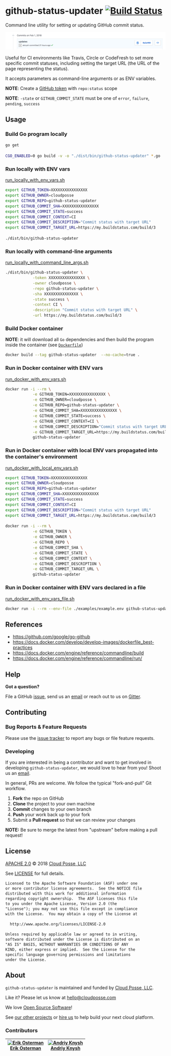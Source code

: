 # github-status-updater [![Build Status](https://travis-ci.org/cloudposse/github-status-updater.svg)](https://travis-ci.org/cloudposse/github-status-updater)


Command line utility for setting or updating GitHub commit status.

![GitHub Commit Status Update](images/GitHub_Commit_Status_Update.png)


Useful for CI environments like Travis, Circle or CodeFresh to set more specific commit statuses, including setting the target URL (the URL of the page representing the status).

It accepts parameters as command-line arguments or as ENV variables.



__NOTE__: Create a [GitHub token](https://help.github.com/articles/creating-an-access-token-for-command-line-use/) with `repo:status` scope


__NOTE__: `-state` or `GITHUB_COMMIT_STATE` must be one of `error`, `failure`, `pending`, `success`



## Usage


### Build Go program locally

```sh
go get

CGO_ENABLED=0 go build -v -o "./dist/bin/github-status-updater" *.go
```


### Run locally with ENV vars
[run_locally_with_env_vars.sh](examples/run_locally_with_env_vars.sh)

```sh
export GITHUB_TOKEN=XXXXXXXXXXXXXXXX
export GITHUB_OWNER=cloudposse
export GITHUB_REPO=github-status-updater
export GITHUB_COMMIT_SHA=XXXXXXXXXXXXXXXX
export GITHUB_COMMIT_STATE=success
export GITHUB_COMMIT_CONTEXT=CI
export GITHUB_COMMIT_DESCRIPTION="Commit status with target URL"
export GITHUB_COMMIT_TARGET_URL=https://my.buildstatus.com/build/3

./dist/bin/github-status-updater
```



### Run locally with command-line arguments
[run_locally_with_command_line_args.sh](examples/run_locally_with_command_line_args.sh)

```sh
./dist/bin/github-status-updater \
            -token XXXXXXXXXXXXXXXX \
            -owner cloudposse \
            -repo github-status-updater \
            -sha XXXXXXXXXXXXXXX \
            -state success \
            -context CI \
            -description "Commit status with target URL" \
            -url https://my.buildstatus.com/build/3
```



### Build Docker container
__NOTE__: it will download all `Go` dependencies and then build the program inside the container (see [`Dockerfile`](Dockerfile))


```sh
docker build --tag github-status-updater  --no-cache=true .
```



### Run in Docker container with ENV vars
[run_docker_with_env_vars.sh](examples/run_docker_with_env_vars.sh)

```sh
docker run -i --rm \
            -e GITHUB_TOKEN=XXXXXXXXXXXXXXXX \
            -e GITHUB_OWNER=cloudposse \
            -e GITHUB_REPO=github-status-updater \
            -e GITHUB_COMMIT_SHA=XXXXXXXXXXXXXXXX \
            -e GITHUB_COMMIT_STATE=success \
            -e GITHUB_COMMIT_CONTEXT=CI \
            -e GITHUB_COMMIT_DESCRIPTION="Commit status with target URL" \
            -e GITHUB_COMMIT_TARGET_URL=https://my.buildstatus.com/build/3 \
            github-status-updater
```



### Run in Docker container with local ENV vars propagated into the container's environment
[run_docker_with_local_env_vars.sh](examples/run_docker_with_local_env_vars.sh)

```sh
export GITHUB_TOKEN=XXXXXXXXXXXXXXXX
export GITHUB_OWNER=cloudposse
export GITHUB_REPO=github-status-updater
export GITHUB_COMMIT_SHA=XXXXXXXXXXXXXXXX
export GITHUB_COMMIT_STATE=success
export GITHUB_COMMIT_CONTEXT=CI
export GITHUB_COMMIT_DESCRIPTION="Commit status with target URL"
export GITHUB_COMMIT_TARGET_URL=https://my.buildstatus.com/build/3

docker run -i --rm \
            -e GITHUB_TOKEN \
            -e GITHUB_OWNER \
            -e GITHUB_REPO \
            -e GITHUB_COMMIT_SHA \
            -e GITHUB_COMMIT_STATE \
            -e GITHUB_COMMIT_CONTEXT \
            -e GITHUB_COMMIT_DESCRIPTION \
            -e GITHUB_COMMIT_TARGET_URL \
            github-status-updater
```



### Run in Docker container with ENV vars declared in a file
[run_docker_with_env_vars_file.sh](examples/run_docker_with_env_vars_file.sh)

```sh
docker run -i --rm --env-file ./examples/example.env github-status-updater
```




## References
* https://github.com/google/go-github
* https://docs.docker.com/develop/develop-images/dockerfile_best-practices
* https://docs.docker.com/engine/reference/commandline/build
* https://docs.docker.com/engine/reference/commandline/run/



## Help

**Got a question?**

File a GitHub [issue](https://github.com/cloudposse/github-status-updater/issues), send us an [email](mailto:hello@cloudposse.com) or reach out to us on [Gitter](https://gitter.im/cloudposse/).


## Contributing

### Bug Reports & Feature Requests

Please use the [issue tracker](https://github.com/cloudposse/github-status-updater/issues) to report any bugs or file feature requests.

### Developing

If you are interested in being a contributor and want to get involved in developing `github-status-updater`, we would love to hear from you! Shoot us an [email](mailto:hello@cloudposse.com).

In general, PRs are welcome. We follow the typical "fork-and-pull" Git workflow.

 1. **Fork** the repo on GitHub
 2. **Clone** the project to your own machine
 3. **Commit** changes to your own branch
 4. **Push** your work back up to your fork
 5. Submit a **Pull request** so that we can review your changes

**NOTE:** Be sure to merge the latest from "upstream" before making a pull request!


## License

[APACHE 2.0](LICENSE) © 2018 [Cloud Posse, LLC](https://cloudposse.com)

See [LICENSE](LICENSE) for full details.

    Licensed to the Apache Software Foundation (ASF) under one
    or more contributor license agreements.  See the NOTICE file
    distributed with this work for additional information
    regarding copyright ownership.  The ASF licenses this file
    to you under the Apache License, Version 2.0 (the
    "License"); you may not use this file except in compliance
    with the License.  You may obtain a copy of the License at

      http://www.apache.org/licenses/LICENSE-2.0

    Unless required by applicable law or agreed to in writing,
    software distributed under the License is distributed on an
    "AS IS" BASIS, WITHOUT WARRANTIES OR CONDITIONS OF ANY
    KIND, either express or implied.  See the License for the
    specific language governing permissions and limitations
    under the License.


## About

`github-status-updater` is maintained and funded by [Cloud Posse, LLC][website].

Like it? Please let us know at <hello@cloudposse.com>

We love [Open Source Software](https://github.com/cloudposse/)!

See [our other projects][community]
or [hire us][hire] to help build your next cloud platform.

  [website]: https://cloudposse.com/
  [community]: https://github.com/cloudposse/
  [hire]: https://cloudposse.com/contact/


### Contributors

| [![Erik Osterman][erik_img]][erik_web]<br/>[Erik Osterman][erik_web] | [![Andriy Knysh][andriy_img]][andriy_web]<br/>[Andriy Knysh][andriy_web] |
|-------------------------------------------------------|------------------------------------------------------------------|

  [erik_img]: http://s.gravatar.com/avatar/88c480d4f73b813904e00a5695a454cb?s=144
  [erik_web]: https://github.com/osterman/
  [andriy_img]: https://avatars0.githubusercontent.com/u/7356997?v=4&u=ed9ce1c9151d552d985bdf5546772e14ef7ab617&s=144
  [andriy_web]: https://github.com/aknysh/
